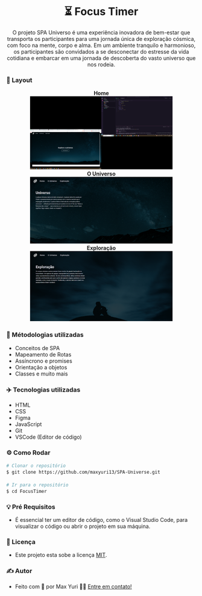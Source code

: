 <h1 align="center"> 
    ⏳ Focus Timer
</h1>
<p align="center">
 O projeto SPA Universo é uma experiência inovadora de bem-estar que transporta os participantes para uma jornada única de exploração cósmica, com foco na mente, corpo e alma. Em um ambiente tranquilo e harmonioso, os participantes são convidados a se desconectar do estresse da vida cotidiana e embarcar em uma jornada de descoberta do vasto universo que nos rodeia.
</p>

### 📰 Layout

<p align="center">
  <strong>Home</strong>
  <br>
  <img
    alt="SPA Universe"
    title="SPA Universe"
    src="/assets/SPA Home.png" width="75%" height="75%"
  />
  <br>
  <strong>O Universo</strong>
  <br>
  <img
    alt="SPA Universe"
    title="SPA Universe"
    src="/assets/SPA O Universo.png" width="75%" height="25%"
  />
  <br>
  <strong>Exploração</strong>
  <br>
  <img
    alt="SPA Universe"
    title="SPA Universe"
    src="/assets/SPA Exploração.png" width="75%" height="25%"
  />
</p>

### 👀 Métodologias utilizadas 
  - Conceitos de SPA
  - Mapeamento de Rotas
  - Assíncrono e promises
  - Orientação a objetos
  - Classes e muito mais

### ✈️ Tecnologias utilizadas
  - HTML
  - CSS
  - Figma
  - JavaScript
  - Git
  - VSCode (Editor de código)
  
### ⚙️ Como Rodar

```bash
# Clonar o repositório
$ git clone https://github.com/maxyuri13/SPA-Universe.git

# Ir para o repositório
$ cd FocusTimer
```

### 💡 Pré Requisitos
  - É essencial ter um editor de código, como o Visual Studio Code, para visualizar o código ou abrir o projeto em sua máquina. 


### 📝 Licença

- Este projeto esta sobe a licença [MIT](/LICENSE).

### ✍ Autor

- Feito com 💛 por Max Yuri 👋🏽 [Entre em contato!](https://www.linkedin.com/in/maxyuri13/)
